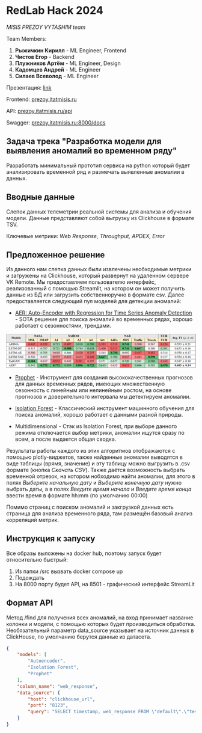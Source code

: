 # RedLab Hack 2024

*MISIS PREZOY VYTASHIM team*

Team Members:
1) **Рыжичкин Кирилл** - ML Engineer, Frontend
2) **Чистов Егор** - Backend
3) **Плужников Артём** - ML Engineer, Design
4) **Кадомцев Андрей** - ML Engineer
5) **Силаев Всеволод** - ML Engineer

Презентация: [link](https://drive.google.com/)

Frontend: [prezoy.itatmisis.ru](https://prezoy.itatmisis.ru/)

API: 
[prezoy.itatmisis.ru/api](https://prezoy.itatmisis.ru/api/)

Swagger:
[prezoy.itatmisis.ru:8000/docs](http://prezoy.itatmisis.ru:8000/docs)

## Задача трека "Разработка модели для выявления аномалий во временном ряду"

Разработать минимальный прототип сервиса на python который будет анализировать временной ряд и размечать выявленные аномалии в данных. 

## Вводные данные

Cлепок данных телеметрии реальной системы для анализа и обучения модели. Данные представляют собой выгрузку из Clickhouse в формате TSV. 

Ключевые метрики: *Web Response, Throughput, APDEX, Error*

## Предложенное решение

Из данного нам слепка данных были извлечены необходимые метрики и загружены на Clickhouse, который развернут на удаленном сервере VK Remote. Мы предоставляем пользователю интерфейс, реализованный с помощью Streamlit, на котором он может получить данные из БД или загрузить собственноручно в формате csv. Далее предоставляется следующий пул моделей для детекции аномалий: 

- [AER: Auto-Encoder with Regression for Time Series Anomaly Detection](https://arxiv.org/pdf/2212.13558) - SOTA решение для поиска аномалий во временных рядах, хорошо работает с сезонностями, трендами.

![aer_vs_all](aer_vs_all.png)

- [Prophet](https://github.com/facebook/prophet) - Инструмент для создания высококачественных прогнозов для данных временных рядов, имеющих множественную сезонность с линейным или нелинейным ростом, на основе прогнозов и доверительного интервала мы детектируем аномалии.

- [Isolation Forest](https://en.wikipedia.org/wiki/Isolation_forest) - Классический инструмент машинного обучения для поиска аномалий, хорошо работает с данными разной природы.

- Multidimensional - Стэк из Isolation Forest, при выборе данного режима отключается выбор метрики, аномалии ищутся сразу по всем, а после выдается общая сводка.

Результаты работы каждого из этих алгоритмов отображаются с помощью plotly-виджетов, также найденные аномалии выводятся в виде таблицы (врямя, значение) и эту таблицу можно выгрузить в .csv формате (кнопка *Скачать CSV*).
Также даётся возможность выбрать временной отрезок, на котором нобходимо найти аномалии, для этого в полях *Выберите начальную дату* и *Выберите конечную дату* нужно выбрать даты, а в полях *Введите время начала* и *Введите время конца*
ввести время в формате hh:mm (по умолчанию 00:00)

Помимо страниц с поиском аномалий и закгрузкой данных есть страница для анализа временного ряда, там размещён базовый анализ корреляций метрик.

## Инструкция к запуску

Все образы выложены на docker hub, поэтому запуск будет относительно быстрый:
1. Из папки /src вызвать docker compose up
2. Подождать
3. На 8000 порту будет API, на 8501 - графический интерфейс StreamLit

## Формат API

Метод /find для получения всех аномалий, на вход принимает название колонки и модели, с помощью которых будет производиться обработка. Необязательный параметр data_source указывает на источник данных в ClickHouse, по умолчанию берутся данные из датасета.

```json
{
    "models": [
        "Autoencoder",
        "Isolation Forest",
        "Prophet"
    ],
    "column_name": "web_response",
    "data_source": {
        "host": "clickhouse_url",
        "port": "8123",
        "query": "SELECT timestamp, web_response FROM \"default\".\"test2\" ORDER BY timestamp ASC"
    }
}
```
